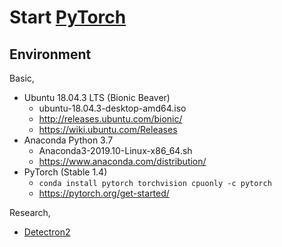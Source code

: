 # Start [PyTorch][]

[PyTorch]: https://pytorch.org/

## Environment

Basic,

* Ubuntu 18.04.3 LTS (Bionic Beaver)
  * ubuntu-18.04.3-desktop-amd64.iso
  * http://releases.ubuntu.com/bionic/
  * https://wiki.ubuntu.com/Releases
* Anaconda Python 3.7
  * Anaconda3-2019.10-Linux-x86_64.sh
  * https://www.anaconda.com/distribution/
* PyTorch (Stable 1.4)
  * `conda install pytorch torchvision cpuonly -c pytorch`
  * https://pytorch.org/get-started/

<!--
# Mirror
Ubuntu: https://mirror.tuna.tsinghua.edu.cn/help/ubuntu/
Anaconda: https://mirror.tuna.tsinghua.edu.cn/help/anaconda/

# Parallel Tools fix for Ubuntu 20.04, 19.04, 19.10, 18.04
https://gist.github.com/mag911/1a5583a766467d6023584d738cee0d98
-->

Research,

* [Detectron2](https://github.com/facebookresearch/detectron2)
